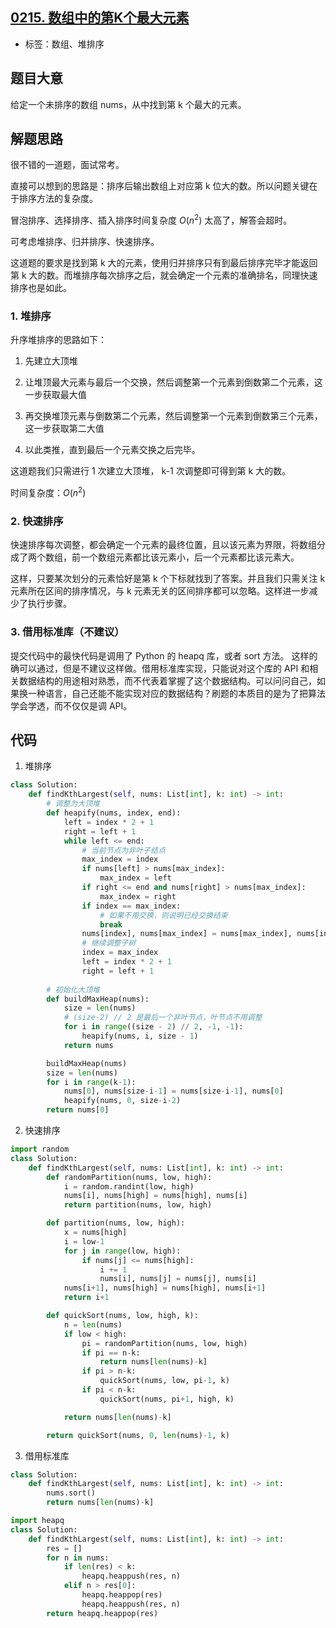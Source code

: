 ## [0215. 数组中的第K个最大元素](https://leetcode-cn.com/problems/kth-largest-element-in-an-array/)

- 标签：数组、堆排序

## 题目大意

给定一个未排序的数组 nums，从中找到第 k 个最大的元素。

## 解题思路

很不错的一道题，面试常考。

直接可以想到的思路是：排序后输出数组上对应第 k 位大的数。所以问题关键在于排序方法的复杂度。

冒泡排序、选择排序、插入排序时间复杂度 $O(n^2)$ 太高了，解答会超时。

可考虑堆排序、归并排序、快速排序。

这道题的要求是找到第 k 大的元素，使用归并排序只有到最后排序完毕才能返回第 k 大的数。而堆排序每次排序之后，就会确定一个元素的准确排名，同理快速排序也是如此。

### 1. 堆排序

升序堆排序的思路如下：

1. 先建立大顶堆

2. 让堆顶最大元素与最后一个交换，然后调整第一个元素到倒数第二个元素，这一步获取最大值

3. 再交换堆顶元素与倒数第二个元素，然后调整第一个元素到倒数第三个元素，这一步获取第二大值

4. 以此类推，直到最后一个元素交换之后完毕。

这道题我们只需进行 1 次建立大顶堆， k-1 次调整即可得到第 k 大的数。

时间复杂度：$O(n^2)$

### 2. 快速排序

快速排序每次调整，都会确定一个元素的最终位置，且以该元素为界限，将数组分成了两个数组，前一个数组元素都比该元素小，后一个元素都比该元素大。

这样，只要某次划分的元素恰好是第 k 个下标就找到了答案。并且我们只需关注 k 元素所在区间的排序情况，与 k 元素无关的区间排序都可以忽略。这样进一步减少了执行步骤。

### 3. 借用标准库（不建议）
提交代码中的最快代码是调用了 Python 的 heapq 库，或者 sort 方法。
这样的确可以通过，但是不建议这样做。借用标准库实现，只能说对这个库的 API 和相关数据结构的用途相对熟悉，而不代表着掌握了这个数据结构。可以问问自己，如果换一种语言，自己还能不能实现对应的数据结构？刷题的本质目的是为了把算法学会学透，而不仅仅是调 API。

## 代码

1. 堆排序
```Python
class Solution:
    def findKthLargest(self, nums: List[int], k: int) -> int:
        # 调整为大顶堆
        def heapify(nums, index, end):
            left = index * 2 + 1
            right = left + 1
            while left <= end:
                # 当前节点为非叶子结点
                max_index = index
                if nums[left] > nums[max_index]:
                    max_index = left
                if right <= end and nums[right] > nums[max_index]:
                    max_index = right
                if index == max_index:
                    # 如果不用交换，则说明已经交换结束
                    break
                nums[index], nums[max_index] = nums[max_index], nums[index]
                # 继续调整子树
                index = max_index
                left = index * 2 + 1
                right = left + 1
                
        # 初始化大顶堆
        def buildMaxHeap(nums):
            size = len(nums)
            # (size-2) // 2 是最后一个非叶节点，叶节点不用调整
            for i in range((size - 2) // 2, -1, -1):
                heapify(nums, i, size - 1)
            return nums

        buildMaxHeap(nums)
        size = len(nums)
        for i in range(k-1):
            nums[0], nums[size-i-1] = nums[size-i-1], nums[0]
            heapify(nums, 0, size-i-2)
        return nums[0]
```

2. 快速排序
```Python
import random
class Solution:
    def findKthLargest(self, nums: List[int], k: int) -> int:
        def randomPartition(nums, low, high):
            i = random.randint(low, high)
            nums[i], nums[high] = nums[high], nums[i]
            return partition(nums, low, high)

        def partition(nums, low, high):
            x = nums[high]
            i = low-1
            for j in range(low, high):
                if nums[j] <= nums[high]:
                    i += 1
                    nums[i], nums[j] = nums[j], nums[i]
            nums[i+1], nums[high] = nums[high], nums[i+1]
            return i+1

        def quickSort(nums, low, high, k):
            n = len(nums)
            if low < high:
                pi = randomPartition(nums, low, high)
                if pi == n-k:
                    return nums[len(nums)-k]
                if pi > n-k:
                    quickSort(nums, low, pi-1, k)
                if pi < n-k:
                    quickSort(nums, pi+1, high, k)

            return nums[len(nums)-k]

        return quickSort(nums, 0, len(nums)-1, k)
```

3. 借用标准库

```Python
class Solution:
    def findKthLargest(self, nums: List[int], k: int) -> int:
        nums.sort()
        return nums[len(nums)-k]
```

```Python
import heapq
class Solution:
    def findKthLargest(self, nums: List[int], k: int) -> int:
        res = []
        for n in nums:
            if len(res) < k:
                heapq.heappush(res, n)
            elif n > res[0]:
                heapq.heappop(res)
                heapq.heappush(res, n)
        return heapq.heappop(res)
```